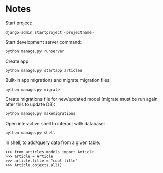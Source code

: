 # Notes

Start project:
```python
django-admin startproject <projectname>
```

Start development server command:
```python
python manage.py runserver
```

Create app:
```python
python manage.py startapp articles
```

Built-in app migrations and migrate migration files:
```python
python manage.py migrate
```

Create migrations file for new/updated model (migrate must be run again after this to update DB):
```python
python manage.py makemigrations
```

Open interactive shell to interact with database:
```python
python manage.py shell
```

In shell, to add/query data from a given table:
```shell
>>> from articles.models import Article
>>> article = Article
>>> article.title = "cool title"
>>> Article.objects.all()
```